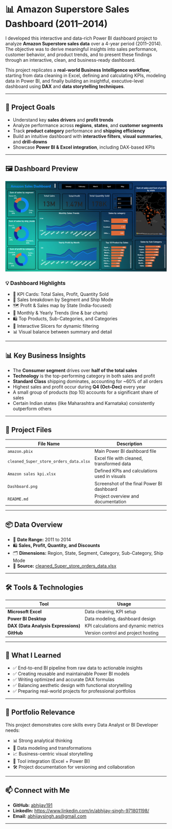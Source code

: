 # 📊 Amazon Superstore Sales Dashboard (2011–2014)

I developed this interactive and data-rich Power BI dashboard project to analyze **Amazon Superstore sales data** over a 4-year period (2011–2014). The objective was to derive meaningful insights into sales performance, customer behavior, and product trends, and to present these findings through an interactive, clean, and business-ready dashboard.

This project replicates a **real-world Business Intelligence workflow**, starting from data cleaning in Excel, defining and calculating KPIs, modeling data in Power BI, and finally building an insightful, executive-level dashboard using **DAX** and **data storytelling techniques**.

---

## 🎯 Project Goals

- Understand key **sales drivers** and **profit trends**
- Analyze performance across **regions**, **states**, and **customer segments**
- Track **product category** performance and **shipping efficiency**
- Build an intuitive dashboard with **interactive filters**, **visual summaries**, and **drill-downs**
- Showcase **Power BI & Excel integration**, including DAX-based KPIs

---

## 🖼️ Dashboard Preview

![Dashboard Screenshot](Dashboard.png)

### 💡 Dashboard Highlights

- 📌 KPI Cards: Total Sales, Profit, Quantity Sold
- 🧭 Sales breakdown by Segment and Ship Mode
- 🗺️ Profit & Sales map by State (India-focused)
- 📆 Monthly & Yearly Trends (line & bar charts)
- 🛍️ Top Products, Sub-Categories, and Categories
- 🔄 Interactive Slicers for dynamic filtering
- 📊 Visual balance between summary and detail

---

## 📊 Key Business Insights

- The **Consumer segment** drives over **half of the total sales**
- **Technology** is the top-performing category in both sales and profit
- **Standard Class** shipping dominates, accounting for ~60% of all orders
- Highest sales and profit occur during **Q4 (Oct–Dec)** every year
- A small group of products (top 10) accounts for a significant share of sales
- Certain Indian states (like Maharashtra and Karnataka) consistently outperform others

---

## 📁 Project Files

| File Name                          | Description                                           |
|-----------------------------------|-------------------------------------------------------|
| `amazon.pbix`                     | Main Power BI dashboard file                          |
| `cleaned_Super_store_orders_data.xlsx` | Excel file with cleaned, transformed data         |
| `Amazon sales kpi.xlsx`           | Defined KPIs and calculations used in visuals         |
| `Dashboard.png`                   | Screenshot of the final Power BI dashboard            |
| `README.md`                       | Project overview and documentation                    |

---

## 📦 Data Overview

- 📅 **Date Range:** 2011 to 2014
- 🛍️ **Sales, Profit, Quantity, and Discounts**
- 🗂️ **Dimensions:** Region, State, Segment, Category, Sub-Category, Ship Mode
- 📌 **Source:** [cleaned_Super_store_orders_data.xlsx](https://github.com/abhijay191/Amazon-Sales---Analysis/blob/main/cleaned_Super_store_orders_data.xlsx)

---

## 🛠️ Tools & Technologies

| Tool             | Usage                                           |
|------------------|-------------------------------------------------|
| **Microsoft Excel**  | Data cleaning, KPI setup                       |
| **Power BI Desktop** | Data modeling, dashboard design               |
| **DAX (Data Analysis Expressions)** | KPI calculations and dynamic metrics |
| **GitHub**          | Version control and project hosting            |

---

## 🧠 What I Learned

- ✅ End-to-end BI pipeline from raw data to actionable insights
- ✅ Creating reusable and maintainable Power BI models
- ✅ Writing optimized and accurate DAX formulas
- ✅ Balancing aesthetic design with functional storytelling
- ✅ Preparing real-world projects for professional portfolios

---

## 💼 Portfolio Relevance

This project demonstrates core skills every Data Analyst or BI Developer needs:

- 📊 Strong analytical thinking
- 🧩 Data modeling and transformations
- 📈 Business-centric visual storytelling
- 📎 Tool integration (Excel + Power BI)
- 🛠️ Project documentation for versioning and collaboration

---

## 📫 Connect with Me

- **GitHub:** [abhijay191](https://github.com/abhijay191)
- **LinkedIn:** https://www.linkedin.com/in/abhijay-singh-971801198/
- **Email:** abhijaysingh.as@gmail.com


---

